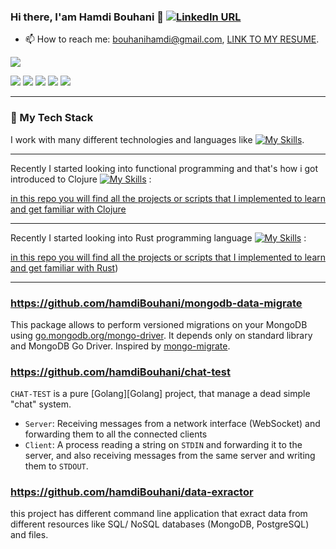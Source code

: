 ### Hi there, I'am Hamdi Bouhani 👋 [![LinkedIn URL](https://img.shields.io/static/v1?color=red&label=linkedin&logo=linkedin&logoColor=white&style=for-the-badge&message=Connect)](https://www.linkedin.com/in/hamdi-bouhani-26752a140/)

- 📫 How to reach me: bouhanihamdi@gmail.com, [LINK TO MY RESUME](https://docs.google.com/document/d/e/2PACX-1vQcTHDBUhmKC-k9wVHmR6iyS-5g16MExzJjeX8PNsM68TE-wpo5qGodYJnGZVrX82IUdJ7Q1fMxqwAU/pub).

![](https://komarev.com/ghpvc/?username=hamdiBouhani&color=blue)

![](http://github-profile-summary-cards.vercel.app/api/cards/profile-details?username=hamdiBouhani&theme=default)
![](http://github-profile-summary-cards.vercel.app/api/cards/most-commit-language?username=hamdiBouhani&theme=default&exclude=html)
![](http://github-profile-summary-cards.vercel.app/api/cards/repos-per-language?username=hamdiBouhani&theme=default&exclude=html)
![](http://github-profile-summary-cards.vercel.app/api/cards/stats?username=hamdiBouhani&theme=default)
![](http://github-profile-summary-cards.vercel.app/api/cards/productive-time?username=hamdiBouhani&theme=default&utcOffset=8)

<hr/>

### 🥞 My Tech Stack

I work with many different technologies and languages like [![My Skills](https://skillicons.dev/icons?i=go,java,clojure,spring,git,github,postgres,mongodb,docker,kubernetes,md,vscode)](https://skillicons.dev).

---

Recently I started looking into functional programming and that's how i got introduced to Clojure [![My Skills](https://skillicons.dev/icons?i=clojure)](https://skillicons.dev) :

[in this repo you will find all the projects or scripts that I implemented to learn and get familiar with Clojure](https://github.com/hamdiBouhani/clojure-workspace) 

---

Recently I started looking into Rust programming language [![My Skills](https://skillicons.dev/icons?i=rust)](https://skillicons.dev) :

[in this repo you will find all the projects or scripts that I implemented to learn and get familiar with Rust](https://github.com/hamdiBouhani/rust-playground-project)) 

---

### https://github.com/hamdiBouhani/mongodb-data-migrate
 This package allows to perform versioned migrations on your MongoDB using [go.mongodb.org/mongo-driver](https://github.com/mongodb/mongo-go-driver).
It depends only on standard library and MongoDB Go Driver.
Inspired by [mongo-migrate](https://github.com/eminetto/mongo-migrate).

### https://github.com/hamdiBouhani/chat-test
`CHAT-TEST` is a pure [Golang][Golang] project, that manage a dead simple "chat" system. 

* `Server`: Receiving messages from a network interface (WebSocket) and forwarding them to all the connected clients
* `Client`: A process reading a string on `STDIN` and forwarding it to the server, and also receiving messages from the same server and writing them to `STDOUT`.

### https://github.com/hamdiBouhani/data-exractor
 this project has different command line application that exract data from different resources like SQL/ NoSQL databases (MongoDB, PostgreSQL) and files.

